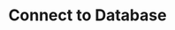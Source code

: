 ---
title: Connect to Database
excerpt: Procedure for connecting to a database instance
category: 642e25b85291100124b05ef4
---